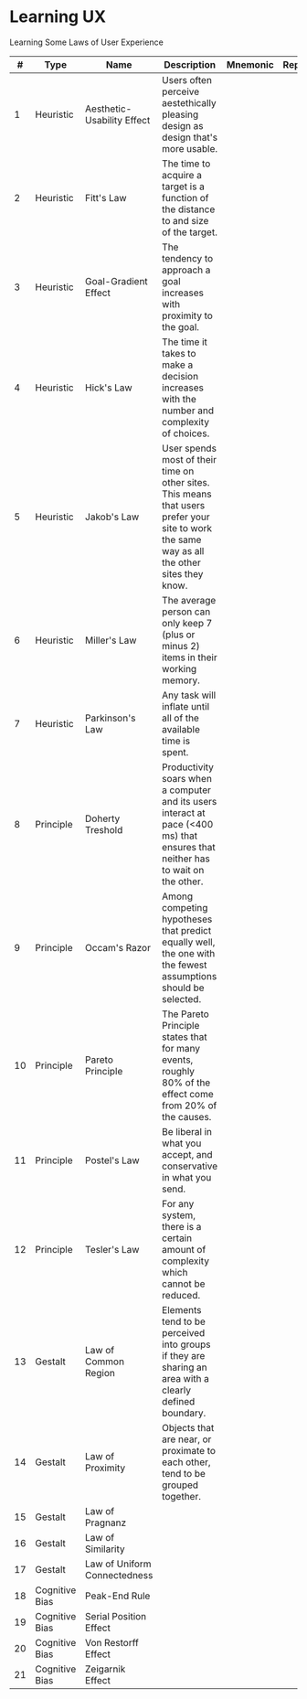 # Learning UX
Learning Some Laws of User Experience

|    #    | Type             |       Name                  | Description     |Mnemonic  |         Repo                 |
|-------  |------------------|---------------------------  |-----------------|----------|------------------------------|
|    1    | Heuristic        | Aesthetic-Usability Effect  | Users often perceive aestethically pleasing design as design that's more usable.                |          |                              |
|    2    | Heuristic        | Fitt's Law                  |  The time to acquire a target is a function of the distance to and size of the target.               |          |                              |
|    3    | Heuristic        | Goal-Gradient Effect        |   The tendency to approach a goal increases with proximity to the goal.               |          |                              |
|    4    | Heuristic        | Hick's Law                  | The time it takes to make a decision increases with the number and complexity of choices.                 |          |                              |
|    5    | Heuristic        | Jakob's Law                 | User spends most of their time on other sites. This means that users prefer your site to work the same way as all the other sites they know.               |          |                              |
|    6    | Heuristic        | Miller's Law                | The average person can only keep 7 (plus or minus 2) items in their working memory.                 |          |                              |
|    7    | Heuristic        | Parkinson's Law             | Any task will inflate until all of the available time is spent.                |          |                              |
|    8    | Principle        | Doherty Treshold            | Productivity soars when a computer and its users interact at pace (<400 ms) that ensures that neither has to wait on the other.                |          |                              |
|    9    | Principle        | Occam's Razor               | Among competing hypotheses that predict equally well, the one with the fewest assumptions should be selected.                |          |                              |
|   10    | Principle        | Pareto Principle            | The Pareto Principle states that for many events, roughly 80% of the effect come from 20% of the causes.                  |          |                              |
|   11    | Principle        | Postel's Law                | Be liberal in what you accept, and conservative in what you send.                |          |                              |
|   12    | Principle        | Tesler's Law                | For any system, there is a certain amount of complexity which cannot be reduced.                |          |                              |
|   13    | Gestalt          | Law of Common Region        | Elements tend to be perceived into groups if they are sharing an area with a clearly defined boundary.                |          |                              |
|   14    | Gestalt          | Law of Proximity            |   Objects that are near, or proximate to each other, tend to be grouped together.              |          |                              |
|   15    | Gestalt          | Law of Pragnanz             |                 |          |                              |
|   16    | Gestalt          | Law of Similarity           |                 |          |                              |
|   17    | Gestalt          | Law of Uniform Connectedness|                 |          |                              |
|   18    | Cognitive Bias   | Peak-End Rule               |                 |          |                              |
|   19    | Cognitive Bias   | Serial Position Effect      |                 |          |                              |
|   20    | Cognitive Bias   | Von Restorff Effect         |                 |          |                              |
|   21    | Cognitive Bias   | Zeigarnik Effect            |                 |          |                              |
